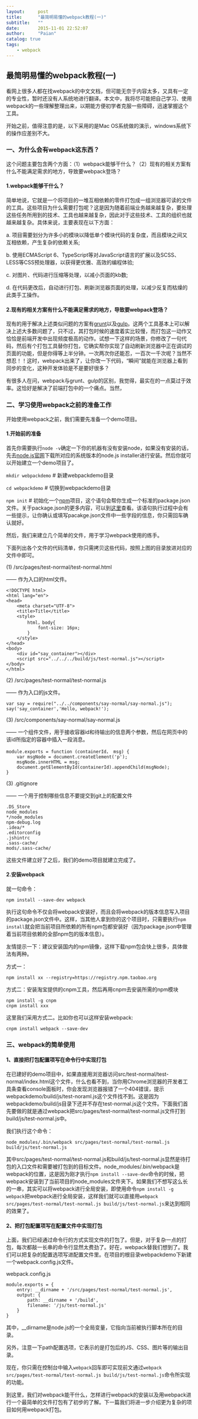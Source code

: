 ```yaml
---
layout:     post
title:      "最简明易懂的webpack教程(一)"
subtitle:   ""
date:       2015-11-01 22:52:07
author:     "Paian"
catalog: true
tags:
    - webpack
---
```


## 最简明易懂的webpack教程(一)

看网上很多人都在找webpack的中文文档，但可能无奈于内容太多，又具有一定的专业性，暂时还没有人系统地进行翻译。本文中，我将尽可能把自己学习、使用webpack的一些理解整理出来，以期能方便初学者克服一些障碍，迅速掌握这个工具。

开始之前，值得注意的是，以下采用的是Mac OS系统做的演示，windows系统下的操作应差别不大。

### 一、为什么会有webpack这东西？

这个问题主要包含两个方面：（1）webpack能够干什么？（2）现有的相关方案有什么不能满足需求的地方，导致要webpack登场？

#### 1.webpack能够干什么？

简单地说，它就是一个将项目的一堆互相依赖的零件打包成一组浏览器可读的文件的工具。这些项目为什么需要打包呢？这是因为随着前端业务越来越复杂，要处理这些任务所用到的技术、工具也越来越复杂，因此对于这些技术、工具的组织也就越来越复杂。具体来说，主要表现在以下方面：

a. 项目需要划分为许多小的模块以降低单个模块代码的复杂度，而且模块之间又互相依赖，产生复杂的依赖关系;

b. 使用ECMAScript 6、TypeScript等对JavaScript语言的扩展以及SCSS、LESS等CSS预处理器，以获得更优雅、高效的编程体验;

c. 对图片、代码进行压缩等处理，以减小页面的kb数;

d. 在代码更改后，自动进行打包、刷新浏览器页面的处理，以减少反复而枯燥的此类手工操作。

#### 2.现有的相关方案有什么不能满足需求的地方，导致要webpack登场？

现有的用于解决上述类似问题的方案有[grunt](http://gruntjs.com)以及[gulp](http://www.gulpjs.com.cn)。这两个工具基本上可以解决上述大多数问题了，只不过，其打包时候的速度着实比较慢，而打包这一动作又恰恰是前端开发中出现频度极高的动作。试想一下这样的场景，你修改了一句代码，然后有个打包工具替你打包，它确实帮你实现了自动刷新浏览器中正在调试的页面的功能，但是你得等上半分钟。一次两次你还能忍，一百次一千次呢？当然不想忍！！这时，webpack出来了，让你改一下代码，“瞬间”就能在浏览器上看到同步的变化，这种开发体验是不是要好很多？

有很多人在问，webpack与grunt、gulp的区别，我觉得，最实在的一点莫过于效率。这恰好是解决了前端打包中的一个痛点。当然，

### 二、学习使用webpack之前的准备工作

开始使用webpack之前，我们需要先准备一个demo项目。

#### 1.开始前的准备

首先你需要执行```node -v```确定一下你的机器有没有安装node，如果没有安装的话，先去[node.js官网](https://nodejs.org/en/download/)下载所对应的系统版本的node.js installer进行安装。然后你就可以开始建立一个demo项目了。

```mkdir webpackdemo```  # 新建webpackdemo目录

```cd webpackdemo```     # 切换到webpackdemo目录

```npm init```           # 初始化一个[npm](https://docs.npmjs.com/getting-started/what-is-npm)项目，这个语句会帮你生成一个标准的package.json文件。关于package.json的更多内容，可以到[这里](https://docs.npmjs.com/getting-started/using-a-package.json)查看。该语句执行过程中会有一些提示，让你确认或填写pacakge.json文件中一些字段的信息，你只需回车确认就好。

然后，我们来建立几个简单的文件，用于学习webpack使用的练手。

下面列出各个文件的代码清单，你只需拷贝这些代码，按照上图的目录放进对应的文件中即可。

(1) /src/pages/test-normal/test-normal.html

—— 作为入口的html文件。

```
<!DOCTYPE html>
<html lang="en">
<head>
    <meta charset="UTF-8">
    <title>Title</title>
    <style>
        html，body{
            font-size: 16px;
        }
    </style>
</head>
<body>
    <div id="say_container"></div>
    <script src="../../../build/js/test-normal.js"></script>
</body>
</html>
```

(2) /src/pages/test-normal/test-normal.js

—— 作为入口的js文件。

```
var say = require("../../components/say-normal/say-normal.js");
say('say_container','Hello, webpack!');
```

(3) /src/components/say-normal/say-normal.js

—— 一个组件文件，用于接收容器id和待输出的信息两个参数，然后在网页中的该id所指定的容器中插入一段消息。

```
module.exports = function (containerId， msg) {
    var msgNode = document.createElement('p');
    msgNode.innerHTML = msg;
    document.getElementById(containerId).appendChild(msgNode);
}
```

(3) .gitignore

—— 一个用于控制哪些信息不要提交到git上的配置文件

```
.DS_Store
node_modules
*/node_modules
npm-debug.log
.idea/*
.editorconfig
.jshintrc
.sass-cache/
mods/.sass-cache/
```

这些文件建立好了之后，我们的demo项目就建立完成了。

#### 2.安装webpack

就一句命令：

```npm install --save-dev webpack```

执行这句命令不仅会将webpack安装好，而且会将webpack的版本信息写入项目的package.json文件中。这样，当其他人拿到你的这个项目时，只需要执行```npm install```就会把当前项目所依赖的所有npm包都安装好（因为package.json中管理着当前项目依赖的全部npm包的版本信息）。

友情提示一下：建议安装国内的npm镜像，这样下载npm包会快上很多，具体做法有两种。

方式一：

```npm install xx --registry=https://registry.npm.taobao.org```

方式二：安装淘宝提供的cnpm工具，然后再用cnpm去安装所需的npm模块

```
npm install -g cnpm
cnpm install xxx
```

这里我们采用方式二。比如你也可以这样安装webpack:

```
cnpm install webpack --save-dev
```

### 三、webpack的简单使用

#### 1、直接把打包配置项写在命令行中实现打包

在已建好的demo项目中，如果直接用浏览器访问src/test-normal/test-normal/index.html这个文件，什么也看不到，当你用Chrome浏览器的开发者工具条查看console面板时，你会发现浏览器报错了一个404错误，提示webpackdemo/build/js/test-noraml.js这个文件找不到。这是因为webpackdemo/build/js目录下还并不存在test-normal.js这个文件。下面我们首先要做的就是通过webpack把src/pages/test-normal/test-normal.js文件打到build/js/test-normal.js中。

我们执行这个命令：

```node_modules/.bin/webpack src/pages/test-normal/test-normal.js build/js/test-normal.js```

其中src/pages/test-normal/test-normal.js和build/js/test-normal.js显然是待打包的入口文件和需要被打包到的目标文件。node_modules/.bin/webpack是webpack的位置，这是因为刚才执行```npm install --save-dev```命令的时候，把webpack安装到了当前项目的node_modules文件夹下。如果我们不想写这么长的一串，其实可以将webpack进行全局安装，即使用命令```npm install -g webpack```把webpack进行全局安装，这样我们就可以直接用```webpack src/pages/test-normal/test-normal.js build/js/test-normal.js```来达到相同的效果了。

#### 2、把打包配置项写在配置文件中实现打包

上面，我们已经通过命令行的方式实现文件的打包了。但是，对于复杂一点的打包，每次都敲一长串的命令行显然太费劲了。好在，webpack替我们想到了。我们可以把复杂的配置选项写进配置文件里。在项目的根目录webpackdemo下新建一个webpack.config.js文件。

webpack.config.js

```
module.exports = {
    entry: __dirname + '/src/pages/test-normal/test-normal.js',
    output: {
        path: __dirname + '/build',
        filename: '/js/test-normal.js'
    }
}
```

其中，__dirname是node.js的一个全局变量，它指向当前被执行脚本所在的目录。

另外，注意一下path配置选项，它表示的是打包后的JS、CSS、图片等的输出目录。

现在，你只需在控制台中输入```webpack```回车即可实现前文通过```webpack src/pages/test-normal/test-normal.js build/js/test-normal.js```命令所实现的功能。

到这里，我们对webpack能干什么，怎样进行webpack的安装以及用webpack进行一个最简单的文件打包有了初步的了解。下一篇我们将进一步介绍更为复杂的项目如何用webpack打包。

